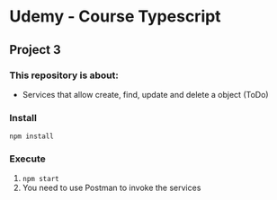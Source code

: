 # Udemy - Course Typescript 

## Project 3

### This repository is about:
* Services that allow create, find, update and delete a object (ToDo)


### Install
`npm install`

### Execute
1. `npm start`
2. You need to use Postman to invoke the services
